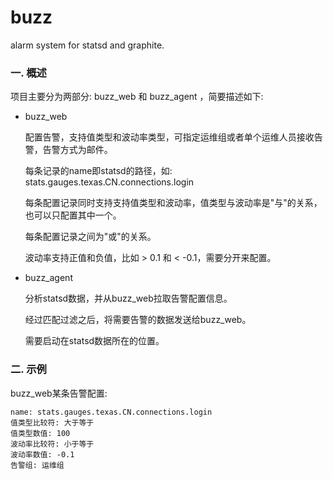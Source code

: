 buzz
====

alarm system for statsd and graphite.

### 一. 概述

项目主要分为两部分: buzz_web 和 buzz_agent ，简要描述如下:  


* buzz_web

    配置告警，支持值类型和波动率类型，可指定运维组或者单个运维人员接收告警，告警方式为邮件。

    每条记录的name即statsd的路径，如: stats.gauges.texas.CN.connections.login

    每条配置记录同时支持支持值类型和波动率，值类型与波动率是"与"的关系，也可以只配置其中一个。

    每条配置记录之间为"或"的关系。

    波动率支持正值和负值，比如 > 0.1 和 < -0.1，需要分开来配置。

* buzz_agent

    分析statsd数据，并从buzz_web拉取告警配置信息。
    
    经过匹配过滤之后，将需要告警的数据发送给buzz_web。

    需要启动在statsd数据所在的位置。


### 二. 示例

buzz_web某条告警配置:

    name: stats.gauges.texas.CN.connections.login
    值类型比较符: 大于等于
    值类型数值: 100
    波动率比较符: 小于等于
    波动率数值: -0.1
    告警组: 运维组
